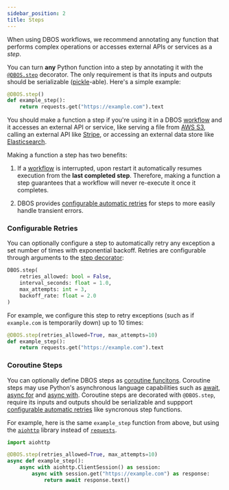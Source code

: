 ```yaml
---
sidebar_position: 2
title: Steps
---
```


When using DBOS workflows, we recommend annotating any function that performs complex operations or accesses external APIs or services as a _step_.

You can turn **any** Python function into a step by annotating it with the [`@DBOS.step`](../reference/decorators.md#step) decorator.
The only requirement is that its inputs and outputs should be serializable ([pickle](https://docs.python.org/3/library/pickle.html)-able).
Here's a simple example:

```python
@DBOS.step()
def example_step():
    return requests.get("https://example.com").text
```

You should make a function a step if you're using it in a DBOS [workflow](./workflow-tutorial.md) and it accesses an external API or service, like serving a file from [AWS S3](https://aws.amazon.com/s3/), calling an external API like [Stripe](https://stripe.com/), or accessing an external data store like [Elasticsearch](https://www.elastic.co/elasticsearch/).

Making a function a step has two benefits:

1. If a [workflow](./workflow-tutorial.md) is interrupted, upon restart it automatically resumes execution from the **last completed step**.
Therefore, making a function a step guarantees that a workflow will never re-execute it once it completes.

2. DBOS provides [configurable automatic retries](#configurable-retries) for steps to more easily handle transient errors.


### Configurable Retries

You can optionally configure a step to automatically retry any exception a set number of times with exponential backoff.
Retries are configurable through arguments to the [step decorator](../reference/decorators.md#step):

```python
DBOS.step(
    retries_allowed: bool = False,
    interval_seconds: float = 1.0,
    max_attempts: int = 3,
    backoff_rate: float = 2.0
)
```

For example, we configure this step to retry exceptions (such as if `example.com` is temporarily down) up to 10 times:

```python
@DBOS.step(retries_allowed=True, max_attempts=10)
def example_step():
    return requests.get("https://example.com").text
```


### Coroutine Steps

You can optionally define DBOS steps as [coroutine funcitons](https://docs.python.org/3/glossary.html#term-coroutine-function).
Coroutine steps may use Python's asynchronous language capabilities such as [await](https://docs.python.org/3/reference/expressions.html#await), [async for](https://docs.python.org/3/reference/compound_stmts.html#async-for) and [async with](https://docs.python.org/3/reference/compound_stmts.html#async-with).
Coroutine steps are decorated with `@DBOS.step`, require its inputs and outputs should be serializable and suppport [configurable automatic retries](#configurable-retries) like syncronous step functions.  

For example, here is the same `example_step` function from above, but using the [`aiohttp`](https://docs.aiohttp.org/en/stable/) library instead of [`requests`](https://requests.readthedocs.io/en/latest/).

```python
import aiohttp

@DBOS.step(retries_allowed=True, max_attempts=10)
async def example_step():
    async with aiohttp.ClientSession() as session:
        async with session.get("https://example.com") as response:
            return await response.text()
```